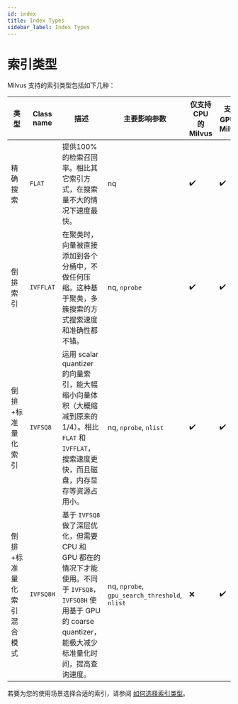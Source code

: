 ```yaml
---
id: index
title: Index Types
sidebar_label: Index Types
---
```


# 索引类型 

Milvus 支持的索引类型包括如下几种：

| 类型                      | Class name | 描述                                                         | 主要影响参数                                  | 仅支持 CPU 的 Milvus | 支持GPU的Milvus |
| ------------------------- | ---------- | ------------------------------------------------------------ | --------------------------------------------- | -------------------- | --------------- |
| 精确搜索                  | `FLAT`     | 提供100%的检索召回率。相比其它索引方式，在搜索量不大的情况下速度最快。 | nq                                            | ✔️                    | ✔️               |
| 倒排索引                  | `IVFFLAT`  | 在聚类时，向量被直接添加到各个分桶中，不做任何压缩。这种基于聚类，多簇搜索的方式搜索速度和准确性都不错。 | nq, `nprobe`                                  | ✔️                    | ✔️               |
| 倒排+标准量化索引         | `IVFSQ8`   | 运用 scalar quantizer 的向量索引，能大幅缩小向量体积（大概缩减到原来的1/4）。相比 `FLAT` 和 `IVFFLAT`，搜索速度更快，而且磁盘，内存显存等资源占用小。 | nq, `nprobe`, `nlist`                         | ✔️                    | ✔️               |
| 倒排+标准量化索引混合模式 | `IVFSQ8H`  | 基于 `IVFSQ8` 做了深层优化，但需要 CPU 和 GPU 都在的情况下才能使用。不同于 `IVFSQ8`，`IVFSQ8H` 使用基于 GPU 的 coarse quantizer，能极大减少标准量化时间，提高查询速度。 | nq, `nprobe`, `gpu_search_threshold`, `nlist` | ❌                    | ✔️               |

若要为您的使用场景选择合适的索引，请参阅 [如何选择索引类型](https://www.milvus.io/blog/2019/12/03/select-index)。
